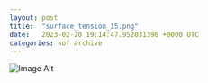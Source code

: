```yaml
---
layout:	post
title:	"surface_tension_15.png"
date:	2023-02-20 19:14:47.952031396 +0000 UTC
categories:	kof archive
---
```


![Image Alt](https://k0f.github.io/assets/surface_tension_15.png)